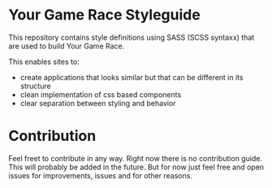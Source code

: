 # Your Game Race Styleguide
This repository contains style definitions using SASS (SCSS syntaxx) that are used to build Your Game Race.

This enables sites to:

- create applications that looks similar but that can be different in its structure
- clean implementation of css based components
- clear separation between styling and behavior

# Contribution
Feel freet to contribute in any way. Right now there is no contribution guide. This will probably be added in the future. But for now just feel free and open issues for improvements, issues and for other reasons.
